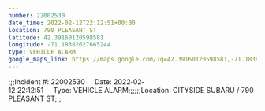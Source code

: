```yaml
---
number: 22002530
date_time: 2022-02-12T22:12:51+00:00
location: 790 PLEASANT ST
latitude: 42.39160120598581
longitude: -71.18382627665244
type: VEHICLE ALARM
google_maps_link: https://maps.google.com/?q=42.39160120598581,-71.18382627665244
---
```


;;;Incident #: 22002530     Date: 2022‐02‐12 22:12:51     Type: VEHICLE ALARM;;;;;;Location: CITYSIDE SUBARU / 790 PLEASANT ST;;;

